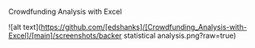 Crowdfunding Analysis with Excel

![alt text](https://github.com/[edshanks]/[Crowdfunding_Analysis-with-Excel]/[main]/screenshots/backer statistical analysis.png?raw=true)
